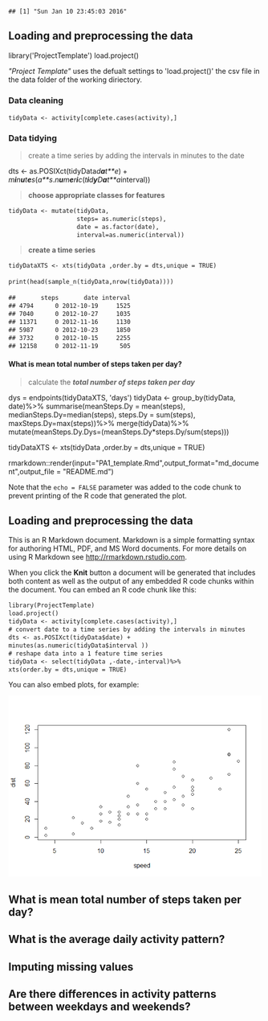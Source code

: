 `## [1] "Sun Jan 10 23:45:03 2016"`

Loading and preprocessing the data
----------------------------------

library('ProjectTemplate') load.project()

*"Project Template"* uses the defualt settings to 'load.project()' the
csv file in the data folder of the working diriectory.

### Data cleaning

    tidyData <- activity[complete.cases(activity),]

### Data tidying

> create a time series by adding the intervals in minutes to the date

dts \<-
as.POSIXct(tidyData*d**a**t**e*) + *m**i**n**u**t**e**s*(*a**s*.*n**u**m**e**r**i**c*(*t**i**d**y**D**a**t**a*interval))

> **choose appropriate classes for features**

    tidyData <- mutate(tidyData,
                       steps= as.numeric(steps),
                       date = as.factor(date),
                       interval=as.numeric(interval))

> **create a time series**

    tidyDataXTS <- xts(tidyData ,order.by = dts,unique = TRUE)

    print(head(sample_n(tidyData,nrow(tidyData))))

    ##       steps       date interval
    ## 4794      0 2012-10-19     1525
    ## 7040      0 2012-10-27     1035
    ## 11371     0 2012-11-16     1130
    ## 5987      0 2012-10-23     1850
    ## 3732      0 2012-10-15     2255
    ## 12158     0 2012-11-19      505

#### What is mean total number of steps taken per day?

> calculate the ***total number of steps taken per day***

dys = endpoints(tidyDataXTS, 'days') tidyData \<- group\_by(tidyData,
date)%\>% summarise(meanSteps.Dy = mean(steps),
medianSteps.Dy=median(steps), steps.Dy = sum(steps),
maxSteps.Dy=max(steps))%\>% merge(tidyData)%\>%
mutate(meanSteps.Dy.Dys=(meanSteps.Dy\*steps.Dy/sum(steps)))

tidyDataXTS \<- xts(tidyData ,order.by = dts,unique = TRUE)

rmarkdown::render(input="PA1\_template.Rmd",output\_format="md\_document",output\_file
= "README.md")

Note that the `echo = FALSE` parameter was added to the code chunk to
prevent printing of the R code that generated the plot.

Loading and preprocessing the data
----------------------------------

This is an R Markdown document. Markdown is a simple formatting syntax
for authoring HTML, PDF, and MS Word documents. For more details on
using R Markdown see <http://rmarkdown.rstudio.com>.

When you click the **Knit** button a document will be generated that
includes both content as well as the output of any embedded R code
chunks within the document. You can embed an R code chunk like this:

    library(ProjectTemplate)
    load.project()
    tidyData <- activity[complete.cases(activity),]
    # convert date to a time series by adding the intervals in minutes
    dts <- as.POSIXct(tidyData$date) + minutes(as.numeric(tidyData$interval ))
    # reshape data into a 1 feature time series
    tidyData <- select(tidyData ,-date,-interval)%>%
    xts(order.by = dts,unique = TRUE)

You can also embed plots, for example:

![](README_files/figure-markdown_strict/unnamed-chunk-7-1.png)

What is mean total number of steps taken per day?
-------------------------------------------------

What is the average daily activity pattern?
-------------------------------------------

Imputing missing values
-----------------------

Are there differences in activity patterns between weekdays and weekends?
-------------------------------------------------------------------------
